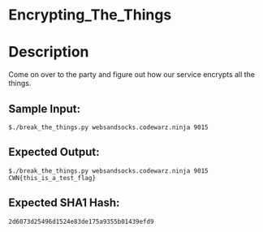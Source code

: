 # Encrypting_The_Things

# Description

<p>Come on over to the party and figure out how our service encrypts all the things.</p>

## Sample Input:

```
$./break_the_things.py websandsocks.codewarz.ninja 9015
```
## Expected Output:

```
$./break_the_things.py websandsocks.codewarz.ninja 9015
CWN{this_is_a_test_flag}

```
## Expected SHA1 Hash:

```
2d6073d25496d1524e83de175a9355b01439efd9
```
